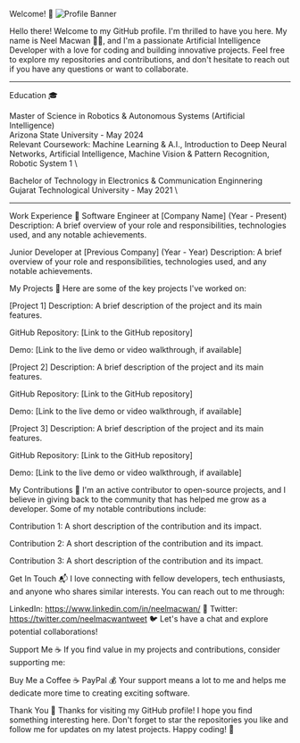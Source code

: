 Welcome! 🎉
![Profile Banner](https://unsplash.com/photos/MECKPoKJYjM)

Hello there! Welcome to my GitHub profile. I'm thrilled to have you here. My name is Neel Macwan 👩‍💻, and I'm a passionate Artificial Intelligence Developer with a love for coding and building innovative projects. Feel free to explore my repositories and contributions, and don't hesitate to reach out if you have any questions or want to collaborate.

***
Education 🎓
<!--I have pursued my education in [Your Field of Study] from [University/Institution Name], located in [Your Location]. My academic journey has been one of continuous learning and growth, providing me with a strong foundation in [Your Core Technologies] ⌨️ and a passion for exploring the potential of technology.
-->
Master of Science in Robotics & Autonomous Systems (Artificial Intelligence) \
Arizona State University - May 2024 \
Relevant Coursework: Machine Learning & A.I., Introduction to Deep Neural Networks, Artificial Intelligence, Machine Vision & Pattern Recognition, Robotic System 1 \

Bachelor of Technology in Electronics & Communication Enginnering \
Gujarat Technological University - May 2021 \


***
Work Experience 👔
Software Engineer at [Company Name] (Year - Present)
Description: A brief overview of your role and responsibilities, technologies used, and any notable achievements.

Junior Developer at [Previous Company] (Year - Year)
Description: A brief overview of your role and responsibilities, technologies used, and any notable achievements.

My Projects 🚀
Here are some of the key projects I've worked on:

[Project 1]
Description: A brief description of the project and its main features.

GitHub Repository: [Link to the GitHub repository]

Demo: [Link to the live demo or video walkthrough, if available]

[Project 2]
Description: A brief description of the project and its main features.

GitHub Repository: [Link to the GitHub repository]

Demo: [Link to the live demo or video walkthrough, if available]

[Project 3]
Description: A brief description of the project and its main features.

GitHub Repository: [Link to the GitHub repository]

Demo: [Link to the live demo or video walkthrough, if available]

My Contributions 🙌
I'm an active contributor to open-source projects, and I believe in giving back to the community that has helped me grow as a developer. Some of my notable contributions include:

Contribution 1: A short description of the contribution and its impact.

Contribution 2: A short description of the contribution and its impact.

Contribution 3: A short description of the contribution and its impact.

Get In Touch 📬
I love connecting with fellow developers, tech enthusiasts, and anyone who shares similar interests. You can reach out to me through:

<!--Email: [Your Email Address] 📧 -->
LinkedIn: https://www.linkedin.com/in/neelmacwan/ 💼
Twitter: https://twitter.com/neelmacwantweet 🐦
Let's have a chat and explore potential collaborations!

Support Me ☕️
If you find value in my projects and contributions, consider supporting me:

Buy Me a Coffee ☕️
PayPal 💰
Your support means a lot to me and helps me dedicate more time to creating exciting software.

Thank You 🙏
Thanks for visiting my GitHub profile! I hope you find something interesting here. Don't forget to star the repositories you like and follow me for updates on my latest projects. Happy coding! 🚀

